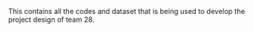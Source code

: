 This contains all the codes and dataset that is being used to develop the project design of team 28.

